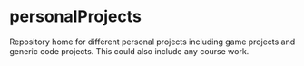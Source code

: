 # personalProjects
Repository home for different personal projects including game projects and generic code projects. This could also include any course work.
